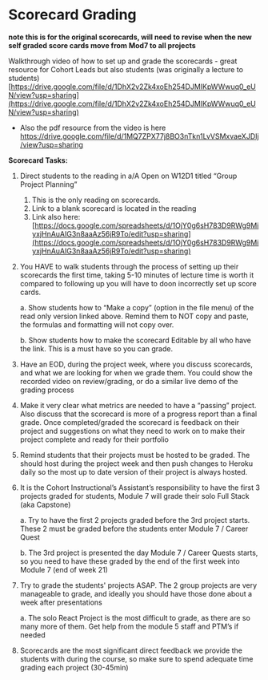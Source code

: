 # Scorecard Grading 

**note this is for the original scorecards, will need to revise when the new self graded score cards move from Mod7 to all projects**

Walkthrough video of how to set up and grade the scorecards - great resource for Cohort Leads but also students (was originally a lecture to students)  [https://drive.google.com/file/d/1DhX2v2Zk4xoEh254DJMIKpWWwuq0_eUN/view?usp=sharing](https://drive.google.com/file/d/1DhX2v2Zk4xoEh254DJMIKpWWwuq0_eUN/view?usp=sharing)



* Also the pdf resource from the video is here https://drive.google.com/file/d/1MQ7ZPX77j8BO3nTkn1LvVSMxvaeXJDIj/view?usp=sharing

**Scorecard Tasks:**


1.  Direct students to the reading in a/A Open on W12D1 titled “Group Project Planning”
    1. This is the only reading on scorecards.
    2. Link to a blank scorecard is located in the reading
    3. Link also here: [https://docs.google.com/spreadsheets/d/1OjY0g6sH783D9RWg9MiyxjHnAuAIG3n8aaAz56jR9To/edit?usp=sharing](https://docs.google.com/spreadsheets/d/1OjY0g6sH783D9RWg9MiyxjHnAuAIG3n8aaAz56jR9To/edit?usp=sharing)

2. You HAVE to walk students through the process of setting up their scorecards the first time, taking 5-10 minutes of lecture time is worth it compared to following up you will have to doon incorrectly set up score cards.
    
    a. Show students how to “Make a copy” (option in the file menu) of the read only version linked above.  Remind them to NOT copy and paste, the formulas and formatting will not copy over.
    
    b. Show students how to make the scorecard Editable by all who have the link. This is a must have so you can grade.

3. Have an EOD, during the project week, where you discuss scorecards, and what we are looking for when we grade them. You could show the recorded video on review/grading, or do a similar live demo of the grading process

4. Make it very clear what metrics are needed to have a “passing” project. Also discuss that the scorecard is more of a progress report than a final grade. Once completed/graded the scorecard is feedback on their project and suggestions on what they need to work on to make their project complete and ready for their portfolio

5. Remind students that their projects must be hosted to be graded. The should host during the project week and then push changes to Heroku daily so the most up to date version of their project is always hosted.

6. It is the Cohort Instructional’s Assistant’s responsibility to have the first 3 projects graded for students, Module 7 will grade their solo Full Stack (aka Capstone)

    a. Try to have the first 2 projects graded before the 3rd project starts. These 2 must be graded before the students enter Module 7 / Career Quest

    b. The 3rd project is presented the day Module 7 / Career Quests starts, so you need to have these graded by the end of the first week into Module 7 (end of week 21)

7. Try to grade the students' projects ASAP. The 2 group projects are very manageable to grade, and ideally you should have those done about a week after presentations

    a. The solo React Project is the most difficult to grade, as there are so many more of them. Get help from the module 5 staff and PTM’s if needed
8. Scorecards are the most significant direct feedback we provide the students with during the course, so make sure to spend adequate time grading each project (30-45min)
